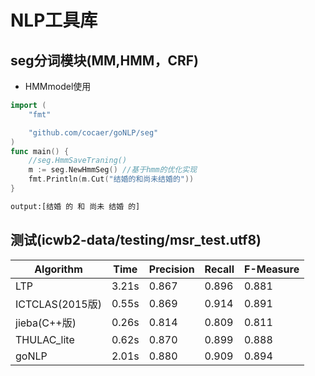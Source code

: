 # NLP工具库

## seg分词模块(MM,HMM，CRF)

- HMMmodel使用

```go
import (
	"fmt"

	"github.com/cocaer/goNLP/seg"
)
func main() {
	//seg.HmmSaveTraning()
	m := seg.NewHmmSeg() //基于hmm的优化实现
	fmt.Println(m.Cut("结婚的和尚未结婚的"))
}
```

``` txt
output:[结婚 的 和 尚未 结婚 的]
```


## 测试(icwb2-data/testing/msr_test.utf8)

| Algorithm      |   Time      | Precision   | Recall        |F-Measure   |
| ------------   | ------------|------------ | ------------  |------------|
| LTP     |  3.21s | 0.867 	   |0.896| 	0.881|
|ICTCLAS(2015版) |0.55s   | 0.869   |0.914|0.891|
| jieba(C++版)   | 0.26s   | 0.814   |0.809|0.811|
| THULAC_lite    |0.62s|0.870|0.899|0.888|
| goNLP|2.01s    |0.880|0.909|0.894|
